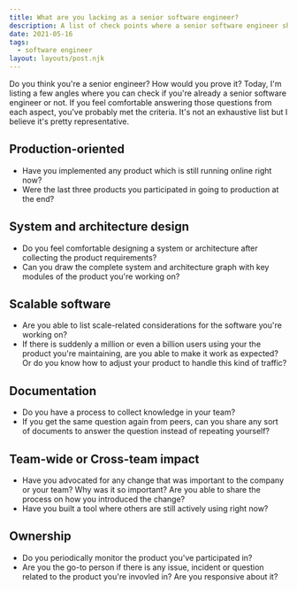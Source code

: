 ```yaml
---
title: What are you lacking as a senior software engineer?
description: A list of check points where a senior software engineer should be equipped with.
date: 2021-05-16
tags:
  - software engineer
layout: layouts/post.njk
---
```


Do you think you're a senior engineer? How would you prove it?
Today, I'm listing a few angles where you can check if you're already a senior software engineer or not. If you feel comfortable answering those questions from each aspect, you've probably met the criteria. It's not an exhaustive list but I believe it's pretty representative.

## Production-oriented

- Have you implemented any product which is still running online right now?
- Were the last three products you participated in going to production at the end?

## System and architecture design

- Do you feel comfortable designing a system or architecture after collecting the product requirements?
- Can you draw the complete system and architecture graph with key modules of the product you're working on?

## Scalable software

- Are you able to list scale-related considerations for the software you're working on?
- If there is suddenly a million or even a billion users using your the product you're maintaining, are you able to make it work as expected? Or do you know how to adjust your product to handle this kind of traffic?

## Documentation

- Do you have a process to collect knowledge in your team?
- If you get the same question again from peers, can you share any sort of documents to answer the question instead of repeating yourself?

## Team-wide or Cross-team impact

- Have you advocated for any change that was important to the company or your team? Why was it so important? Are you able to share the process on how you introduced the change?
- Have you built a tool where others are still actively using right now?

## Ownership

- Do you periodically monitor the product you've participated in?
- Are you the go-to person if there is any issue, incident or question related to the product you're invovled in? Are you responsive about it?
